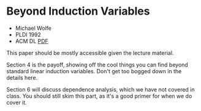 # Beyond Induction Variables

- Michael Wolfe
- PLDI 1992
- ACM DL [PDF](https://dl.acm.org/doi/pdf/10.1145/143095.143131)

This paper should be mostly accessible given the lecture material.

Section 4 is the payoff,
 showing off the cool things you can find beyond 
 standard linear induction variables.
Don't get too bogged down in the details here.

Section 6 will discuss dependence analysis,
 which we have not covered in class.
You should still skim this part,
 as it's a good primer for when we do cover it.